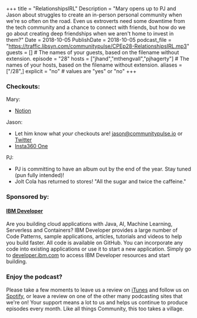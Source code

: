 +++
title = "RelationshipsIRL"
Description = "Mary opens up to PJ and Jason about struggles to create an in-person personal community when we're so often on the road. Even us extroverts need some downtime from the tech community and a chance to connect with friends, but how do we go about creating deep friendships when we aren't home to invest in them?"
Date = 2018-10-05
PublishDate = 2018-10-05
podcast_file = "https://traffic.libsyn.com/communitypulse/CPEp28-RelationshipsIRL.mp3"
guests = [] # The names of your guests, based on the filename without extension.
episode = "28"
hosts = ["jhand","mthengvall","pjhagerty"] # The names of your hosts, based on the filename without extension.
aliases = ["/28",]
explicit = "no" # values are "yes" or "no"
+++
### Checkouts:
Mary:  

* [Notion](https://www.notion.so)  

Jason:  

* Let him know what _your_ checkouts are! [jason@communitypulse.io](jason@communitypulse.io) or [Twitter](https://twitter.com/communitypulse)  
* [Insta360 One](https://www.insta360.com/product/insta360-one/)

PJ:  

* PJ is committing to have an album out by the end of the year. Stay tuned (pun fully intended)!  
* Jolt Cola has returned to stores! "All the sugar and twice the caffeine."

### Sponsored by:
#### **[IBM Developer](https://developer.ibm.com/)**

Are you building cloud applications with Java, AI, Machine Learning, Serverless and Containers? IBM Developer provides a large number of Code Patterns, sample applications, articles, tutorials and videos to help you build faster. All code is available on GitHub. You can incorporate any code into existing applications or use it to start a new application. Simply go to [developer.ibm.com](https://developer.ibm.com) to access IBM Developer resources and start building.


### Enjoy the podcast?
Please take a few moments to leave us a review on [iTunes](https://itunes.apple.com/us/podcast/community-pulse/id1218368182?mt=2) and follow us on [Spotify](https://open.spotify.com/show/3I7g5W9fMSgpWu38zZMjet?si=565TMb81SaWwrJYbAIeOxQ), or leave a review on one of the other many podcasting sites that we're on! Your support means a lot to us and helps us continue to produce episodes every month. Like all things Community, this too takes a village.
